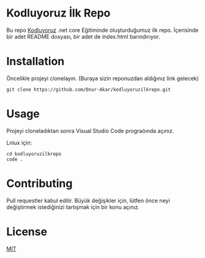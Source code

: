 # Kodluyoruz İlk Repo

Bu repo [Kodluyoruz](https://kodluyoruz.org) .net core Eğitiminde oluşturduğumuz ilk repo. İçerisinde bir adet README dosyası, bir adet de index.html barındırıyor.

# Installation
Öncelikle projeyi clonelayın. (Buraya sizin reponuzdan aldığınız link gelecek)

`git clone https://github.com/Onur-Akar/kodluyoruzilkrepo.git`

# Usage
Projeyi cloneladıktan sonra Visual Studio Code prograöında açınız.

Lniux için:

```
cd kodluyoruzilkrepo
code .
```

# Contributing
Pull requestler kabul edilir. Büyük değişikler için, lütfen önce neyi değiştirmek istediğinizi tartışmak için bir konu açınız.

# License
[MIT](https://choosealicense.com/licenses/mit/)